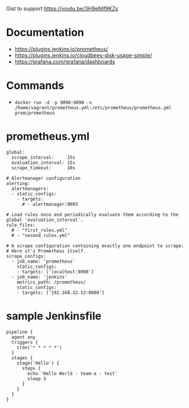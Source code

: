 Gist to support https://youtu.be/3H9eNIf9KZs

# Documentation

* https://plugins.jenkins.io/prometheus/
* https://plugins.jenkins.io/cloudbees-disk-usage-simple/
* https://grafana.com/grafana/dashboards

# Commands

* `docker run -d -p 9090:9090 -v /home/vagrant/prometheus.yml:/etc/prometheus/prometheus.yml prom/prometheus`

# prometheus.yml

```
global:
  scrape_interval:     15s
  evaluation_interval: 15s
  scrape_timeout:      10s

# Alertmanager configuration
alerting:
  alertmanagers:
  - static_configs:
    - targets:
      # - alertmanager:9093

# Load rules once and periodically evaluate them according to the global 'evaluation_interval'.
rule_files:
  # - "first_rules.yml"
  # - "second_rules.yml"

# A scrape configuration containing exactly one endpoint to scrape:
# Here it's Prometheus itself.
scrape_configs:
  - job_name: 'prometheus'
    static_configs:
    - targets: ['localhost:9090']
  - job_name: 'jenkins'
    metrics_path: /prometheus/
    static_configs:
    - targets: ['192.168.32.13:8080']
```

# sample Jenkinsfile

```
pipeline {
  agent any
  triggers { 
    cron('* * * * *')
  }
  stages {
    stage('Hello') {
      steps {
        echo 'Hello World - team-a - test'
        sleep 3
      }
    }
  }
}
```

